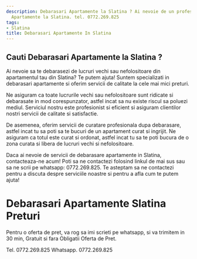 ```yaml
---
description: Debarasari Apartamente la Slatina ? Ai nevoie de un profesionist in Debarasari
  Apartamente la Slatina. tel. 0772.269.825
tags:
- Slatina
title: Debarasari Apartamente In Slatina
---
```



## Cauti Debarasari Apartamente la Slatina ?


Ai nevoie sa te debarasezi de lucruri vechi sau nefolositoare din apartamentul tau din Slatina? Te putem ajuta! Suntem specializati in debarasari apartamente si oferim servicii de calitate la cele mai mici preturi.

Ne asiguram ca toate lucrurile vechi sau nefolositoare sunt ridicate si debarasate in mod corespunzator, astfel incat sa nu existe riscul sa poluezi mediul. Serviciul nostru este profesionist si eficient si asiguram clientilor nostri servicii de calitate si satisfactie.

De asemenea, oferim servicii de curatare profesionala dupa debarasare, astfel incat tu sa poti sa te bucuri de un apartament curat si ingrijit. Ne asiguram ca totul este curat si ordonat, astfel incat tu sa te poti bucura de o zona curata si libera de lucruri vechi si nefolositoare.

Daca ai nevoie de servicii de debarasare apartamente in Slatina, contacteaza-ne acum! Poti sa ne contactezi folosind linkul de mai sus sau sa ne scrii pe whatsapp: 0772.269.825. Te asteptam sa ne contactezi pentru a discuta despre serviciile noastre si pentru a afla cum te putem ajuta!

# Debarasari Apartamente Slatina Preturi
Pentru o oferta de pret, va rog sa imi scrieti pe whatsapp, si va trimitem in 30 min, Gratuit si fara Obligatii Oferta de Pret.

Tel. 0772.269.825
Whatsapp. 0772.269.825